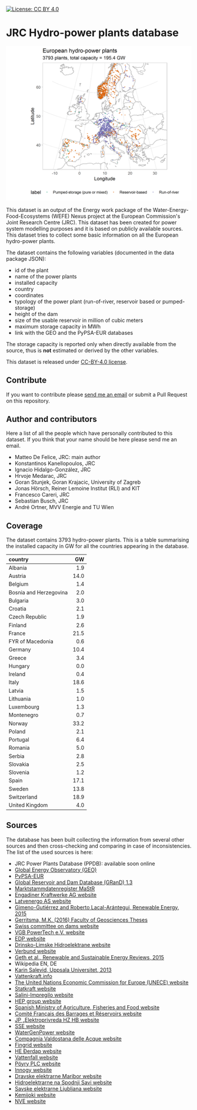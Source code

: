  [![License: CC BY 4.0](https://img.shields.io/badge/License-CC%20BY%204.0-lightgrey.svg)](https://creativecommons.org/licenses/by/4.0/)
# JRC Hydro-power plants database

![map of hydro-power plants](map-location.png)

This dataset is an output of the Energy work package of the Water-Energy-Food-Ecosystems (WEFE) Nexus project at the European Commission's Joint Research Centre (JRC). This dataset has been created for power system modelling purposes and it is based on publicly available sources. This dataset tries to collect some basic information on all the European hydro-power plants. 

The dataset contains the following variables (documented in the data package JSON):
  - id of the plant
  - name of the power plants
  - installed capacity
  - country
  - coordinates
  - typology of the power plant (run-of-river, reservoir based or pumped-storage)
  - height of the dam
  - size of the usable reservoir in million of cubic meters
  - maximum storage capacity in MWh
  - link with the GEO and the PyPSA-EUR databases
  
The storage capacity  is reported only when directly available from the source, thus is **not** estimated or derived by the other variables. 

This dataset is released under [CC-BY-4.0 license](https://creativecommons.org/licenses/by/4.0/).

## Contribute
If you want to contribute please [send me an email](mailto:matteo.de-felice@ec.europa.eu) or  submit a Pull Request on this repository. 

## Author and contributors
Here a list of all the people which have personally contributed to this dataset. If you think that your name should be here please send me an email.

   - Matteo De Felice, JRC: main author
   - Konstantinos Kanellopoulos, JRC
   - Ignacio Hidalgo-González, JRC
   - Hrvoje Medarac, JRC
   - Goran Stunjek, Goran Krajacic, University of Zagreb
   - Jonas Hörsch, Reiner Lemoine Institut (RLI) and KIT
   - Francesco Careri, JRC
   - Sebastian Busch, JRC
   - André Ortner, MVV Energie and TU Wien
   
## Coverage

The dataset contains 3793 hydro-power plants. This is a table summarising the installed capacity in GW for all the countries appearing in the database. 

|country                |   GW|
|:----------------------|----:|
|Albania                |  1.9|
|Austria                | 14.0|
|Belgium                |  1.4|
|Bosnia and Herzegovina |  2.0|
|Bulgaria               |  3.0|
|Croatia                |  2.1|
|Czech Republic         |  1.9|
|Finland                |  2.6|
|France                 | 21.5|
|FYR of Macedonia       |  0.6|
|Germany                | 10.4|
|Greece                 |  3.4|
|Hungary                |  0.0|
|Ireland                |  0.4|
|Italy                  | 18.6|
|Latvia                 |  1.5|
|Lithuania              |  1.0|
|Luxembourg             |  1.3|
|Montenegro             |  0.7|
|Norway                 | 33.2|
|Poland                 |  2.1|
|Portugal               |  6.4|
|Romania                |  5.0|
|Serbia                 |  2.8|
|Slovakia               |  2.5|
|Slovenia               |  1.2|
|Spain                  | 17.1|
|Sweden                 | 13.8|
|Switzerland            | 18.9|
|United Kingdom         |  4.0|

## Sources

The database has been built collecting the information from several other sources and then cross-checking and comparing in case of inconsistencies. The list of the used sources is here:

  - JRC Power Plants Database (PPDB): available soon online
  - [Global Energy Observatory (GEO)](http://globalenergyobservatory.org/)
  - [PyPSA-EUR](https://github.com/PyPSA/pypsa-eur)
  - [Global Reservoir and Dam Database (GRanD) 1.3](http://globaldamwatch.org/) 
  - [Marktstammdatenregister MaStR](https://www.marktstammdatenregister.de/MaStR)
  - [Engadiner Kraftwerke AG website](https://www.ekwstrom.ch/startseite.html)
  - [Latvenergo AS website](https://www.latvenergo.lv/)
  - [Gimeno-Gutiérrez and Roberto Lacal-Arántegui, Renewable Energy, 2015](https://www.sciencedirect.com/science/article/pii/S096014811400706X)
  - [Gerritsma, M.K. (2016) Faculty of Geosciences Theses](https://dspace.library.uu.nl/handle/1874/339185)
  - [Swiss committee on dams website](http://swissdams.ch/)
  - [VGB PowerTech e.V. website](https://www.vgb.org/)
  - [EDP website](www.edp.pt)
  - [Drinsko-Limske Hidroelektrane website](http://dlhe.rs/)
  - [Verbund website](https://www.verbund.com/)
  - [Geth et al., Renewable and Sustainable Energy Reviews, 2015](https://www.sciencedirect.com/science/article/pii/S1364032115007923)
  - Wikipedia EN, DE
  - [Karin Salevid, Uppsala Universitet, 2013](https://uu.diva-portal.org/smash/get/diva2:661286/FULLTEXT01.pdf)
  - [Vattenkraft.info](https://vattenkraft.info/)
  - [The United Nations Economic Commission for Europe (UNECE) website](http://www.unece.org/)
  - [Statkraft website](https://www.statkraft.com/)
  - [Salini-Impregilo website](www.salini-impregilo.com)
  - [HEP group website](hep.hr)
  - [Spanish Ministry of Agriculture, Fisheries and Food website](https://www.mapama.gob.es/)
  - [Comité Français des Barrages et Réservoirs website](http://www.barrages-cfbr.eu/)
  - [JP „Elektroprivreda HZ HB website](https://www.ephzhb.ba/)
  - [SSE website](https://sse.com/)
  - [WaterGenPower website](https://www.watergenpower.eu/)
  - [Compagnia Valdostana delle Acque website](http://www.cvaspa.it/)
  - [Fingrid website](https://www.fingrid.fi/)
  - [HE Đerdap website](http://www.djerdap.rs/)
  - [Vattenfall website](http://www.vattenfall.se/)
  - [Pöyry PLC website](https://www.poyry.com/)
  - [Innogy website](https://www.innogy.com/)
  - [Dravske elektrarne Maribor website](http://www.dem.si/)
  - [Hidroelektrarne na Spodnji Savi website](http://www.he-ss.si/)
  - [Savske elektrarne Ljubljana website](http://www.sel.si/)
  - [Kemijoki website](https://www.kemijoki.fi)
  - [NVE website](https://www.nve.no/)
 

